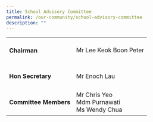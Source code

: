 ```yaml
---
title: School Advisory Committee
permalink: /our-community/school-advisory-committee
description: ""
---
```

<table>
<tbody>
  <tr>
		<td><h4>Chairman</h4></td>
    <td>Mr Lee Keok Boon Peter</td>
  </tr>
  <tr>
    <td><h4>Hon Secretary</h4></td>
    <td>Mr Enoch Lau</td>
  </tr>
  <tr>
    <td><h4>Committee Members</h4></td>
    <td>Mr Chris Yeo<br>Mdm Purnawati<br>Ms Wendy Chua</td>
  </tr>
</tbody>
</table>

